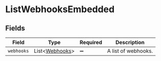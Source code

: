 # ListWebhooksEmbedded


## Fields

| Field                                                  | Type                                                   | Required                                               | Description                                            |
| ------------------------------------------------------ | ------------------------------------------------------ | ------------------------------------------------------ | ------------------------------------------------------ |
| `webhooks`                                             | List\<[Webhooks](../../models/operations/Webhooks.md)> | :heavy_minus_sign:                                     | A list of webhooks.                                    |